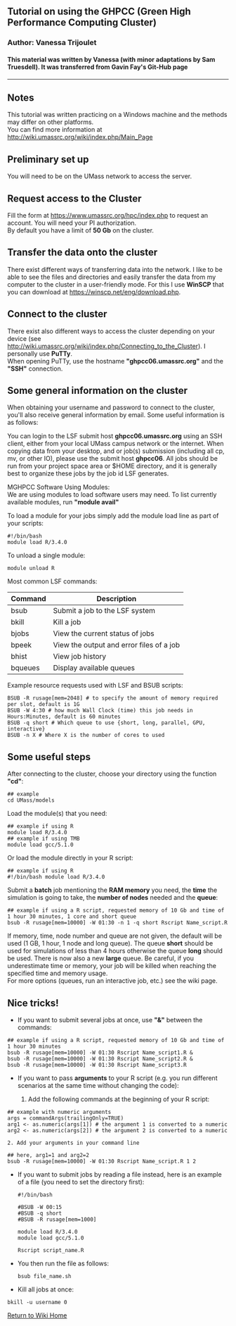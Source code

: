 
## Tutorial on using the GHPCC (Green High Performance Computing Cluster)

### Author: Vanessa Trijoulet

#### This material was written by Vanessa (with minor adaptations by Sam Truesdell). It was transferred from Gavin Fay's Git-Hub page


***

## Notes

This tutorial was written practicing on a Windows machine and the methods may differ on other platforms.  
You can find more information at http://wiki.umassrc.org/wiki/index.php/Main_Page


## Preliminary set up

You will need to be on the UMass network to access the server. 

## Request access to the Cluster

Fill the form at https://www.umassrc.org/hpc/index.php to request an account. You will need your PI authorization.  
By default you have a limit of __50 Gb__ on the cluster.


## Transfer the data onto the cluster
There exist different ways of transferring data into the network. I like to be able to see the files and directories and easily transfer the data from my computer to the cluster in a user-friendly mode. For this I use __WinSCP__ that you can download at https://winscp.net/eng/download.php.


## Connect to the cluster
There exist also different ways to access the cluster depending on your device (see http://wiki.umassrc.org/wiki/index.php/Connecting_to_the_Cluster). I personally use __PuTTy__.  
When opening PuTTy, use the hostname __"ghpcc06.umassrc.org"__ and the __"SSH"__ connection.


## Some general information on the cluster

When obtaining your username and password to connect to the cluster, you'll also receive general information by email. Some useful information is as follows:

You can login to the LSF submit host __ghpcc06.umassrc.org__ using an SSH client, either from your local UMass campus network or the internet.
When copying data from your desktop, and or job(s) submission (including all cp, mv, or other IO), please use the submit host __ghpcc06__.  All jobs should be run from your project space area or $HOME directory, and it is generally best to organize these jobs by the job id LSF generates.   

MGHPCC Software Using Modules:  
We are using modules to load software users may need.  To list currently available modules, run __"module avail"__  

To load a module for your jobs simply add the module load line as part of your scripts:
```
#!/bin/bash
module load R/3.4.0
```

To unload a single module:
```
module unload R
```

Most common LSF commands:

Command| Description
------ | ------------
bsub   | Submit a job to the LSF system
bkill  | Kill a job
bjobs  | View the current status of jobs
bpeek  | View the output and error files of a job
bhist  | View job history
bqueues| Display available queues

Example resource requests used with LSF and BSUB scripts:
```
BSUB -R rusage[mem=2048] # to specify the amount of memory required per slot, default is 1G
BSUB -W 4:30 # how much Wall Clock (time) this job needs in Hours:Minutes, default is 60 minutes
BSUB -q short # Which queue to use {short, long, parallel, GPU, interactive}
BSUB -n X # Where X is the number of cores to used
```


## Some useful steps

After connecting to the cluster, choose your directory using the function __"cd"__:
```
## example
cd UMass/models
```

Load the module(s) that you need:
```
## example if using R
module load R/3.4.0
## example if using TMB
module load gcc/5.1.0
```
Or load the module directly in your R script:
```
## example if using R
#!/bin/bash module load R/3.4.0
```

Submit a __batch__ job mentioning the __RAM memory__ you need, the __time__ the simulation is going to take, the __number of nodes__ needed and the __queue__:
```
## example if using a R script, requested memory of 10 Gb and time of 1 hour 30 minutes, 1 core and short queue
bsub -R rusage[mem=10000] -W 01:30 -n 1 -q short Rscript Name_script.R
```
If memory, time, node number and queue are not given, the default will be used (1 GB, 1 hour, 1 node and long queue). The queue __short__ should be used for simulations of less than 4 hours otherwise the queue __long__ should be used. There is now also a new __large__ queue. Be careful, if you underestimate time or memory, your job will be killed when reaching the specified time and memory usage.  
For more options (queues, run an interactive job, etc.) see the wiki page.

## Nice tricks!

* If you want to submit several jobs at once, use __"&"__ between the commands:
```
## example if using a R script, requested memory of 10 Gb and time of 1 hour 30 minutes
bsub -R rusage[mem=10000] -W 01:30 Rscript Name_script1.R &
bsub -R rusage[mem=10000] -W 01:30 Rscript Name_script2.R &
bsub -R rusage[mem=10000] -W 01:30 Rscript Name_script3.R
```
* If you want to pass __arguments__ to your R script (e.g. you run different scenarios at the same time without changing the code):

    1. Add the following commands at the beginning of your R script:
```
## example with numeric arguments
args = commandArgs(trailingOnly=TRUE)
arg1 <- as.numeric(args[1]) # the argument 1 is converted to a numeric
arg2 <- as.numeric(args[2]) # the argument 2 is converted to a numeric
```
    2. Add your arguments in your command line
```
## here, arg1=1 and arg2=2
bsub -R rusage[mem=10000] -W 01:30 Rscript Name_script.R 1 2
```

* If you want to submit jobs by reading a file instead, here is an example of a file (you need to set the directory first):

  ```
  #!/bin/bash

  #BSUB -W 00:15
  #BSUB -q short
  #BSUB -R rusage[mem=1000]

  module load R/3.4.0
  module load gcc/5.1.0

  Rscript script_name.R  
  ```

* You then run the file as follows:  

  ```
  bsub file_name.sh
  ```

* Kill all jobs at once:
```
bkill -u username 0
```

[Return to Wiki Home](https://github.com/thefaylab/groundfish-MSE/wiki)
